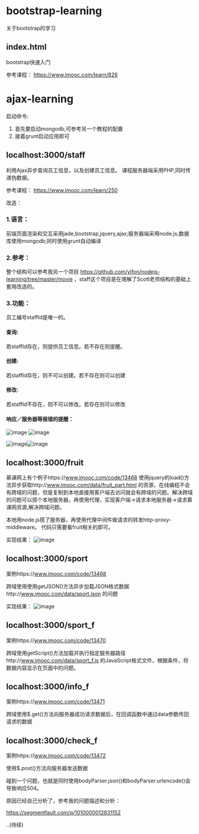 # bootstrap-learning
关于bootstrap的学习

index.html
-----------
bootstrap快速入门

参考课程： https://www.imooc.com/learn/826

# ajax-learning
启动命令:
1. 首先要启动mongodb,可参考另一个教程的配置
2. 接着grunt启动应用即可

localhost:3000/staff
-----------
利用Ajax异步查询员工信息，以及创建员工信息。
课程服务器端采用PHP,同时传递伪数据。

参考课程： https://www.imooc.com/learn/250

改造：

### 1.语言：
前端页面渲染和交互采用jade,bootstrap,jquery,ajax;服务器端采用node.js;数据库使用mongodb;同时使用grunt自动编译

### 2.参考：
整个结构可以参考我另一个项目 https://github.com/yifon/nodejs-learning/tree/master/movie ，staff这个项目是在理解了Scott老师结构的基础上套用改造的。

### 3.功能：
员工编号staffId是唯一的。
#### 查询:
若staffId存在，则提供员工信息。若不存在则提醒。
#### 创建:
若staffId存在，则不可以创建。若不存在则可以创建
#### 修改:
若staffId不存在，则不可以修改。若存在则可以修改
#### 响应／服务器等报错的提醒：
![image](https://github.com/yifon/WebLearning/blob/master/ajax-learning/public/images/2.png) ![image](https://github.com/yifon/WebLearning/blob/master/ajax-learning/public/images/4.png)


![image](https://github.com/yifon/WebLearning/blob/master/ajax-learning/public/images/3.png)![image](https://github.com/yifon/WebLearning/blob/master/ajax-learning/public/images/1.png)


localhost:3000/fruit
-----------
慕课网上有个例子https://www.imooc.com/code/13468 使用jquery的load()方法异步获取http://www.imooc.com/data/fruit_part.html 的资源，在线编程不会有跨域的问题，但是复制到本地直接用客户端去访问就会有跨域的问题。解决跨域的问题可以搭个本地服务器，再使用代理，实现客户端->请求本地服务器->请求慕课网资源,解决跨域问题。

本地用node.js搭了服务器，再使用代理中间件做请求的转发http-proxy-middleware。
代码只需要看fruit相关的即可。

实现结果：
![image](https://github.com/yifon/WebLearning/blob/master/ajax-learning/public/images/fruit.png)

localhost:3000/sport
-----------
案例https://www.imooc.com/code/13468

跨域使用使用getJSON()方法异步加载JSON格式数据http://www.imooc.com/data/sport.json 的问题

实现结果：
![image](https://github.com/yifon/WebLearning/blob/master/ajax-learning/public/images/sport.png)

localhost:3000/sport_f
-----------
案例https://www.imooc.com/code/13470

跨域使用getScript()方法加载并执行指定服务器路径http://www.imooc.com/data/sport_f.js 的JavaScript格式文件，根据条件，将数据内容显示在页面中的问题。

localhost:3000/info_f
-----------
案例https://www.imooc.com/code/13471

跨域使用$.get()方法向服务器成功请求数据后，在回调函数中通过data参数传回请求的数据

localhost:3000/check_f
-----------
案例https://www.imooc.com/code/13472

使用$.post()方法向服务器发送数据

碰到一个问题，也就是同时使用bodyParser.json()和bodyParser.urlencode()会导致响应504。

原因已经自己分析了，参考我的问题描述和分析：

https://segmentfault.com/q/1010000012831152


..(待续)